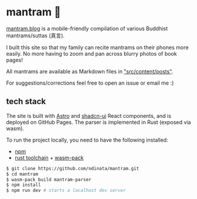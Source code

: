 # mantram 📿

[mantram.blog](https://mantram.blog/) is a mobile-friendly compilation of
various Buddhist mantrams/suttas (真言).

I built this site so that my family can recite mantrams on their phones more
easily. No more having to zoom and pan across blurry photos of book pages!

All mantrams are available as Markdown files in ["src/content/posts"](./src/content/posts/).

For suggestions/corrections feel free to open an issue or email me :)

## tech stack

The site is built with [Astro](https://astro.build) and [shadcn-ui](https://ui.shadcn.com)
React components, and is deployed on GitHub Pages. The parser is implemented in
Rust (exposed via wasm).

To run the project locally, you need to have the following installed:

- [npm](https://docs.npmjs.com/downloading-and-installing-node-js-and-npm)
- [rust toolchain](https://www.rust-lang.org/tools/install) + [wasm-pack](https://rustwasm.github.io/wasm-pack/installer/)

```sh
$ git clone https://github.com/ndinata/mantram.git
$ cd mantram
$ wasm-pack build mantram-parser
$ npm install
$ npm run dev # starts a localhost dev server
```
